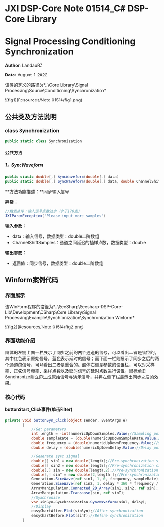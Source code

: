 # JXI DSP-Core Note 01514_C# DSP-Core Library 

# Signal Processing Conditioning Synchronization

**Author:** LandauRZ

**Date:** August-1-2022



该类的定义的路径为*..\Core Library\Signal Processing\Source\Conditioning\Synchronization*

![fig1](Resources/Note 01514/fig1.png)

## 公共类及方法说明

### class Synchronization

```c#
public static class Synchronization
```

#### 公共方法

##### **1，SyncWaveform**

```c#
public static double[,] SyncWaveform(double[,] data)   
public static double[,] SyncWaveform(double[,] data, double ChannelShiftSamples)
```

**方法功能描述：**同步输入信号

**异常：**

```C#
//触发条件：输入信号点数过少（少于170点）
JXIParamException("Please input more samples")
```

**输入参数：**

* data：输入信号，数据类型：double二阶数组
* ChannelShiftSamples：通道之间延迟的抽样点数，数据类型：double

**输出参数：**

* 返回值：同步信号，数据类型：double二阶数组

## Winform案例代码

### 界面展示

该WinForm程序的路径为*..\SeeSharp\Seesharp-DSP-Core-Lib\Development\CSharp\Core Library\Signal Processing\Example\Synchronization\Synchronization Winform*

![fig2](Resources/Note 01514/fig2.png)

### 界面功能介绍

窗体的左侧上面一栏展示了同步之前的两个通道的信号，可以看出二者是错位的，其中红色表示原始信号，蓝色表示延时的信号；而下面一栏则展示了同步之后的两个通道的信号，可以看出二者是重合的。窗体右侧是参数的设置栏，可以对采样率、正弦信号频率、采样点数以及延时信号的延时点数进行设置。鼠标单击Synchronize则立即生成原始信号与演示信号，并再左侧下栏展示出同步之后的效果。

### 核心代码

#### buttonStart_Click事件(单击Filter)

```c#
private void buttonSyn_Click(object sender, EventArgs e)
        {
            //Get parameters
            int length = (int)numericUpDownSamples.Value;//Sampling points
            double sampleRate = (double)numericUpDownSampleRate.Value;//Sampling rate
            double frequency = (double)numericUpDownFrequency.Value;//Signal frequency
            double delay = (double)numericUpDownDelay.Value;//Delay points

            //Generate sync signal
            double[] sin1 = new double[length];//Pre-synchronization signal1
            double[] sin2 = new double[length];//Pre-synchronization signal2
            double[,] sin = new double[length,2];//Pre-synchronization signal
            double[,] sinT = new double[2,length ];//Pre-synchronization signal
            Generation.SineWave(ref sin1, 1, 0, frequency, sampleRate);
            Generation.SineWave(ref sin2, 1, delay * 360 * frequency / sampleRate, frequency, sampleRate);
            ArrayManipulation.Connected_2D_Array(sin1, sin2, ref sin);
            ArrayManipulation.Transpose(sin, ref sinT);
            //Synchronize
            var sinSyn=Synchronization.SyncWaveform(sinT, delay);
            //Display
            easyChartAfter.Plot(sinSyn);//After synchronization
            easyChartBefore.Plot(sinT);//Before synchronization
        }
```

